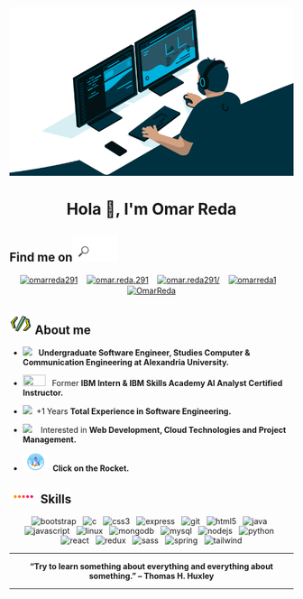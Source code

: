 
<p align="center">
<img src="https://github.com/OmarReda/OmarReda/blob/master/Heading3.gif">
</p>

<h1 align="center">Hola 👋, I'm Omar Reda</h1>

<h2>Find me on<img width="80" src="https://github.com/OmarReda/OmarReda/blob/master/find.gif"> </h2>
<p align="center"> 
<a href="https://linkedin.com/in/omarreda291" target="blank"><img align="center" src="https://cdn.jsdelivr.net/npm/simple-icons@3.0.1/icons/linkedin.svg" alt="omarreda291" height="33" width="33" /></a> &nbsp;&nbsp;
<a href="https://fb.com/omar.reda.291" target="blank"><img align="center" src="https://cdn.jsdelivr.net/npm/simple-icons@3.0.1/icons/facebook.svg" alt="omar.reda.291" height="35" width="35" /></a> &nbsp;&nbsp;
<a href="https://instagram.com/omar.reda291/" target="blank"><img align="center" src="https://cdn.jsdelivr.net/npm/simple-icons@3.0.1/icons/instagram.svg" alt="omar.reda291/" height="35" width="35" /></a> &nbsp;&nbsp;
<a href="https://www.behance.net/omarreda1" target="blank"><img align="center" src="https://cdn.jsdelivr.net/npm/simple-icons@3.0.1/icons/behance.svg" alt="omarreda1" height="40" width="40" /></a> &nbsp;&nbsp;
<a href="https://github.com/OmarReda" target="blank"><img align="center" src="https://cdn.jsdelivr.net/npm/simple-icons@3.0.1/icons/github.svg" alt="OmarReda" height="35" width="35" /></a>
</p>
  
<h2><img width="40" src="https://github.com/OmarReda/OmarReda/blob/master/source.gif"> About me</h2> 

  - <img width="40" src="https://i.dlpng.com/static/png/5516567-transparent-graduation-cap-transparent-graduation-cap-clipart-graduation-cap-transparent-920_569_preview.png">&nbsp;&nbsp; **Undergraduate Software Engineer, Studies Computer & Communication Engineering at Alexandria University.**
    
  - <img width="40" height="20" src="https://www.hecbusinessgame.com/media/IBM-Logo-PNG-Transparent-1024x446.png">&nbsp;&nbsp; Former **IBM Intern & IBM Skills Academy AI Analyst Certified Instructor.**
  
  - <img width="40" src="https://www.internshipwala.com/img/comp.png">&nbsp; +1 Years **Total Experience in Software Engineering.**
  
  - <img width="35" src="https://img.icons8.com/cotton/2x/laptop-coding.png">&nbsp;&nbsp;&nbsp; Interested in **Web Development, Cloud Technologies and Project Management.**

  - <a href="https://github.com/OmarReda/Discovery"><img width="45" src="https://github.com/OmarReda/OmarReda/blob/master/discovery.gif"></a> &nbsp;<strong>Click on the Rocket.</strong>
  

<h2> <img width="50" src="https://github.com/OmarReda/OmarReda/blob/master/skills2.gif"> Skills</h2>

<p align="center"><img src="https://devicons.github.io/devicon/devicon.git/icons/bootstrap/bootstrap-plain.svg" alt="bootstrap" width="40" height="40"/> &nbsp; <img src="https://devicons.github.io/devicon/devicon.git/icons/c/c-original.svg" alt="c" width="40" height="40"/> &nbsp; <img src="https://devicons.github.io/devicon/devicon.git/icons/css3/css3-original-wordmark.svg" alt="css3" width="40" height="40"/> &nbsp; <img src="https://devicons.github.io/devicon/devicon.git/icons/express/express-original-wordmark.svg" alt="express" width="40" height="40"/> &nbsp; <img src="https://www.vectorlogo.zone/logos/git-scm/git-scm-icon.svg" alt="git" width="40" height="40"/> &nbsp; <img src="https://devicons.github.io/devicon/devicon.git/icons/html5/html5-original-wordmark.svg" alt="html5" width="40" height="40"/> &nbsp; <img src="https://devicons.github.io/devicon/devicon.git/icons/java/java-original-wordmark.svg" alt="java" width="40" height="40"/> &nbsp; <img src="https://devicons.github.io/devicon/devicon.git/icons/javascript/javascript-original.svg" alt="javascript" width="40" height="40"/> &nbsp; <img src="https://devicons.github.io/devicon/devicon.git/icons/linux/linux-original.svg" alt="linux" width="40" height="40"/> &nbsp; <img src="https://devicons.github.io/devicon/devicon.git/icons/mongodb/mongodb-original-wordmark.svg" alt="mongodb" width="40" height="40"/> &nbsp; <img src="https://devicons.github.io/devicon/devicon.git/icons/mysql/mysql-original-wordmark.svg" alt="mysql" width="40" height="40"/> &nbsp; <img src="https://devicons.github.io/devicon/devicon.git/icons/nodejs/nodejs-original-wordmark.svg" alt="nodejs" width="40" height="40"/> &nbsp; <img src="https://devicons.github.io/devicon/devicon.git/icons/python/python-original.svg" alt="python" width="40" height="40"/> &nbsp; <img src="https://devicons.github.io/devicon/devicon.git/icons/react/react-original-wordmark.svg" alt="react" width="40" height="40"/> &nbsp; <img src="https://devicons.github.io/devicon/devicon.git/icons/redux/redux-original.svg" alt="redux" width="40" height="40"/> &nbsp; <img src="https://devicons.github.io/devicon/devicon.git/icons/sass/sass-original.svg" alt="sass" width="40" height="40"/> &nbsp; <img src="https://www.vectorlogo.zone/logos/springio/springio-icon.svg" alt="spring" width="40" height="40"/> &nbsp; <img src="https://www.vectorlogo.zone/logos/tailwindcss/tailwindcss-icon.svg" alt="tailwind" width="40" height="40"/>
</p>

 
<hr>
<p align="center"><strong>“Try to learn something about everything and everything about something.” – Thomas H. Huxley</strong></p>
<hr>

<!--
**OmarReda/OmarReda** is a ✨ _special_ ✨ repository because its `README.md` (this file) appears on your GitHub profile.

